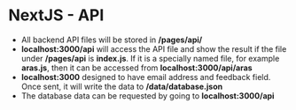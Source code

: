 # NextJS - API
- All backend API files will be stored in **/pages/api/**
- **localhost:3000/api** will access the API file and show the result if the file under **/pages/api** is **index.js**. If it is a specially named file, for example **aras.js**, then it can be accessed from **localhost:3000/api/aras**
- **localhost:3000** designed to have email address and feedback field. Once sent, it will write the data to **/data/database.json**
- The database data can be requested by going to **localhost:3000/api**